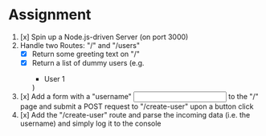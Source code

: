 # Assignment

1. [x] Spin up a Node.js-driven Server (on port 3000)
2. Handle two Routes: "/" and "/users"
   - [x] Return some greeting text on "/"
   - [x] Return a list of dummy users (e.g. <ul><li>User 1</li></ul>)
3. [x] Add a form with a "username" <input> to the "/" page and submit a POST request to "/create-user" upon a button click
4. [x] Add the "/create-user" route and parse the incoming data (i.e. the username) and simply log it to the console
